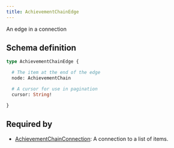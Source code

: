 ```yaml
---
title: AchievementChainEdge
---
```


An edge in a connection

## Schema definition
```graphql
type AchievementChainEdge {

  # The item at the end of the edge
  node: AchievementChain 

  # A cursor for use in pagination
  cursor: String! 

}
```

## Required by
* [AchievementChainConnection](graphql/schema/achievementchainconnection.md): A connection to a list of items.
